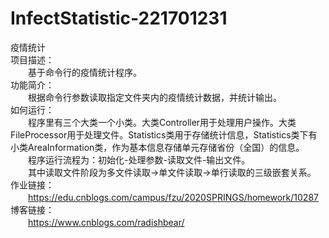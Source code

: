 # InfectStatistic-221701231
疫情统计<br>
项目描述：<br>
　　基于命令行的疫情统计程序。<br>
功能简介：<br>
　　根据命令行参数读取指定文件夹内的疫情统计数据，并统计输出。<br>
如何运行：<br>
　　程序里有三个大类一个小类。大类Controller用于处理用户操作。大类FileProcessor用于处理文件。Statistics类用于存储统计信息，Statistics类下有小类AreaInformation类，作为基本信息存储单元存储省份（全国）的信息。<br>
　　程序运行流程为：初始化-处理参数-读取文件-输出文件。<br>
　　其中读取文件阶段为多文件读取->单文件读取->单行读取的三级嵌套关系。<br>
 作业链接：<br>
　　https://edu.cnblogs.com/campus/fzu/2020SPRINGS/homework/10287<br>
  博客链接：<br>
　　https://www.cnblogs.com/radishbear/<br>
